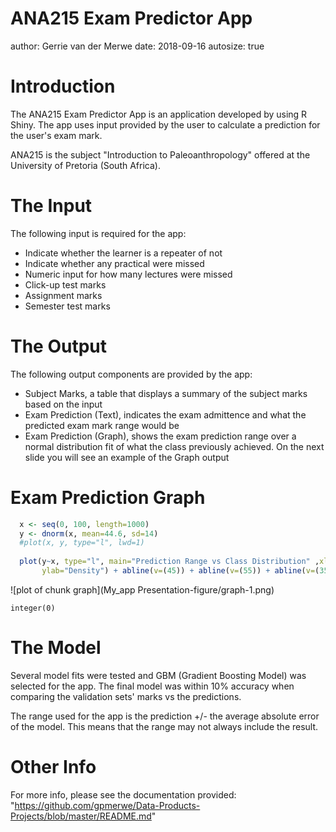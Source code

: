 ANA215 Exam Predictor App
========================================================
author: Gerrie van der Merwe
date: 2018-09-16
autosize: true

Introduction
========================================================

The ANA215 Exam Predictor App is an application developed by using R Shiny.
The app uses input provided by the user to calculate a prediction for the user's exam mark.

ANA215 is the subject "Introduction to Paleoanthropology" offered at the University of Pretoria (South Africa).


The Input
========================================================
The following input is required for the app:
- Indicate whether the learner is a repeater of not
- Indicate whether any practical were missed
- Numeric input for how many lectures were missed
- Click-up test marks
- Assignment marks
- Semester test marks

The Output
========================================================
The following output components are provided by the app:
- Subject Marks, a table that displays a summary of the subject marks based on the input
- Exam Prediction (Text), indicates the exam admittence and what the predicted exam mark range would be
- Exam Prediction (Graph), shows the exam prediction range over a normal distribution fit of what the class previously achieved. On the next slide you will see an example of the Graph output

Exam Prediction Graph
========================================================

```r
  x <- seq(0, 100, length=1000)
  y <- dnorm(x, mean=44.6, sd=14)
  #plot(x, y, type="l", lwd=1)
  
  plot(y~x, type="l", main="Prediction Range vs Class Distribution" ,xlab="Exam Mark",
       ylab="Density") + abline(v=(45)) + abline(v=(55)) + abline(v=(35))
```

![plot of chunk graph](My_app Presentation-figure/graph-1.png)

```
integer(0)
```



The Model
========================================================
Several model fits were tested and GBM (Gradient Boosting Model) was selected for the app.
The final model was within 10% accuracy when comparing the validation sets' marks vs the predictions.

The range used for the app is the prediction +/- the average absolute error of the model.
This means that the range may not always include the result.

Other Info
========================================================
For more info, please see the documentation provided:
"https://github.com/gpmerwe/Data-Products-Projects/blob/master/README.md"

